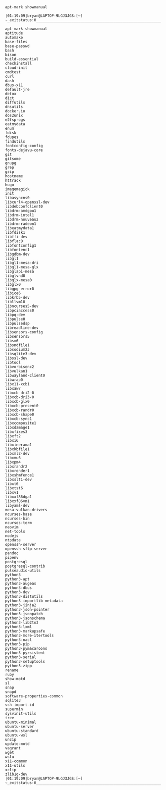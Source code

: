     apt-mark showmanual

    |01:19:09|bryan@LAPTOP-9LGJ3JGS:[~] ~_exitstatus:0__________________________________________________________o>

    apt-mark showmanual
    aptitude
    automake
    base-files
    base-passwd
    bash
    bison
    build-essential
    checkinstall
    cloud-init
    cmdtest
    curl
    dash
    dbus-x11
    default-jre
    detox
    dict
    diffutils
    dnsutils
    docker.io
    dos2unix
    e2fsprogs
    eatmydata
    enum
    fdisk
    fdupes
    findutils
    fontconfig-config
    fonts-dejavu-core
    git
    gitsome
    gnupg
    grep
    gzip
    hostname
    httrack
    hugo
    imagemagick
    init
    libasyncns0
    libcurl4-openssl-dev
    libdebconfclient0
    libdrm-amdgpu1
    libdrm-intel1
    libdrm-nouveau2
    libdrm-radeon1
    libeatmydata1
    libfdisk1
    libffi-dev
    libflac8
    libfontconfig1
    libfontenc1
    libgdbm-dev
    libgl1
    libgl1-mesa-dri
    libgl1-mesa-glx
    libglapi-mesa
    libglvnd0
    libglx-mesa0
    libglx0
    libgpg-error0
    libice6
    libkrb5-dev
    libllvm10
    libncurses5-dev
    libpciaccess0
    libpq-dev
    libpulse0
    libpulsedsp
    libreadline-dev
    libsensors-config
    libsensors5
    libsm6
    libsndfile1
    libsodium23
    libsqlite3-dev
    libssl-dev
    libtool
    libvorbisenc2
    libvulkan1
    libwayland-client0
    libwrap0
    libx11-xcb1
    libxaw7
    libxcb-dri2-0
    libxcb-dri3-0
    libxcb-glx0
    libxcb-present0
    libxcb-randr0
    libxcb-shape0
    libxcb-sync1
    libxcomposite1
    libxdamage1
    libxfixes3
    libxft2
    libxi6
    libxinerama1
    libxkbfile1
    libxml2-dev
    libxmu6
    libxpm4
    libxrandr2
    libxrender1
    libxshmfence1
    libxslt1-dev
    libxt6
    libxtst6
    libxv1
    libxxf86dga1
    libxxf86vm1
    libyaml-dev
    mesa-vulkan-drivers
    ncurses-base
    ncurses-bin
    ncurses-term
    neovim
    net-tools
    nodejs
    ntpdate
    openssh-server
    openssh-sftp-server
    pandoc
    pipenv
    postgresql
    postgresql-contrib
    pulseaudio-utils
    python3
    python3-apt
    python3-augeas
    python3-dbus
    python3-dev
    python3-distutils
    python3-importlib-metadata
    python3-jinja2
    python3-json-pointer
    python3-jsonpatch
    python3-jsonschema
    python3-lib2to3
    python3-lxml
    python3-markupsafe
    python3-more-itertools
    python3-nacl
    python3-pip
    python3-pymacaroons
    python3-pyrsistent
    python3-serial
    python3-setuptools
    python3-zipp
    rename
    ruby
    show-motd
    sl
    snap
    snapd
    software-properties-common
    sqlite3
    ssh-import-id
    supermin
    sysvinit-utils
    tree
    ubuntu-minimal
    ubuntu-server
    ubuntu-standard
    ubuntu-wsl
    unzip
    update-motd
    vagrant
    wget
    wslu
    x11-common
    x11-utils
    xclip
    zlib1g-dev
    |01:19:09|bryan@LAPTOP-9LGJ3JGS:[~] ~_exitstatus:0__________________________________________________________o>
